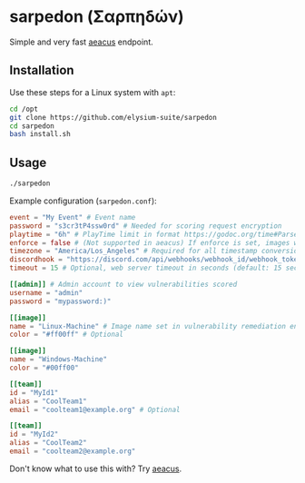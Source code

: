 # sarpedon (Σαρπηδών)

Simple and very fast [aeacus](https://github.com/elysium-suite/aeacus) endpoint.

## Installation

Use these steps for a Linux system with `apt`:

```bash
cd /opt
git clone https://github.com/elysium-suite/sarpedon
cd sarpedon
bash install.sh
```

## Usage

```bash
./sarpedon
```

Example configuration (`sarpedon.conf`):

```toml
event = "My Event" # Event name
password = "s3cr3tP4ssw0rd" # Needed for scoring request encryption
playtime = "6h" # PlayTime limit in format https://godoc.org/time#ParseDuration
enforce = false # (Not supported in aeacus) If enforce is set, images will be sent a kill signal after the playtime limit is reached
timezone = "America/Los_Angeles" # Required for all timestamp conversions, in format https://en.wikipedia.org/wiki/List_of_tz_database_time_zones
discordhook = "https://discord.com/api/webhooks/webhook_id/webhook_token" # Optional, for posting image completions to Discord
timeout = 15 # Optional, web server timeout in seconds (default: 15 seconds). Set to -1 for no timeout

[[admin]] # Admin account to view vulnerabilities scored
username = "admin"
password = "mypassword:)"

[[image]]
name = "Linux-Machine" # Image name set in vulnerability remediation engine configuration
color = "#ff00ff" # Optional

[[image]]
name = "Windows-Machine"
color = "#00ff00"

[[team]]
id = "MyId1"
alias = "CoolTeam1"
email = "coolteam1@example.org" # Optional

[[team]]
id = "MyId2"
alias = "CoolTeam2"
email = "coolteam2@example.org"
```

Don't know what to use this with? Try [aeacus](https://github.com/elysium-suite/aeacus).
